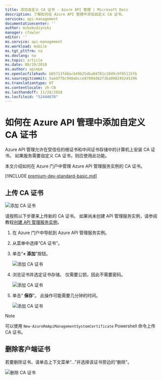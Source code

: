 ```yaml
---
title: 添加自定义 CA 证书 - Azure API 管理 | Microsoft Docs
description: 了解如何在 Azure API 管理中添加自定义 CA 证书。
services: api-management
documentationcenter: ''
author: mikebudzynski
manager: cfowler
editor: ''
ms.service: api-management
ms.workload: mobile
ms.tgt_pltfrm: na
ms.devlang: na
ms.topic: article
ms.date: 08/20/2018
ms.author: apimpm
ms.openlocfilehash: b05713fd8acb49b25dba04781c1049c9f05115fb
ms.sourcegitcommit: 5aed7f6c948abcce87884d62f3ba098245245196
ms.translationtype: HT
ms.contentlocale: zh-CN
ms.lasthandoff: 11/28/2018
ms.locfileid: "52444678"
---
```

# <a name="how-to-add-a-custom-ca-certificate-in-azure-api-management"></a>如何在 Azure API 管理中添加自定义 CA 证书

Azure API 管理允许在受信任的根证书和中间证书存储中的计算机上安装 CA 证书。 如果服务需要自定义 CA 证书，则应使用此功能。

本文介绍如何在 Azure 门户中管理 Azure API 管理服务实例的 CA 证书。

[!INCLUDE [premium-dev-standard-basic.md](../../includes/api-management-availability-premium-dev-standard-basic.md)]

## <a name="step1"> </a>上传 CA 证书

![添加 CA 证书](media/api-management-howto-ca-certificates/00.png)

请按照以下步骤来上传新的 CA 证书。 如果尚未创建 API 管理服务实例，请参阅教程[创建 API 管理服务实例](get-started-create-service-instance.md)。

1. 在 Azure 门户中导航到 Azure API 管理服务实例。

2. 从菜单中选择“CA 证书”。

3. 单击“**+ 添加**”按钮。  

    ![添加 CA 证书](media/api-management-howto-ca-certificates/01.png)  

4. 浏览证书并选定证书存储。 仅需要公钥，因此不需要密码。

    ![添加 CA 证书](media/api-management-howto-ca-certificates/02.png)  

5. 单击“ **保存**”。 此操作可能需要几分钟的时间。

    ![添加 CA 证书](media/api-management-howto-ca-certificates/03.png)  

> [!NOTE]
> 可以使用 `New-AzureRmApiManagementSystemCertificate` Powershell 命令上传 CA 证书。

## <a name="step1a"> </a>删除客户端证书

若要删除证书，请单击上下文菜单“...”并选择该证书旁边的“删除”。

![删除 CA 证书](media/api-management-howto-ca-certificates/04.png)  

[Upload a CA certificate]: #step1
[Delete a CA certificate]: #step1a